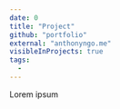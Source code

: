 ```yaml
---
date: 0
title: "Project"
github: "portfolio"
external: "anthonyngo.me"
visibleInProjects: true
tags:
  -
---
```


Lorem ipsum